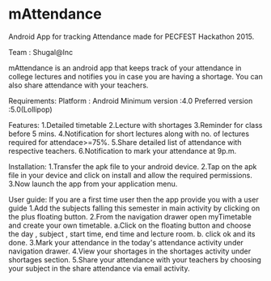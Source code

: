 # mAttendance
Android App for tracking Attendance made for PECFEST Hackathon 2015.

Team : Shugal@Inc

mAttendance is an android app that keeps track of your attendance in college lectures 
and notifies you in case you are having a shortage. You can 
also share attendance with your teachers.

Requirements:
Platform : Android
Minimum version :4.0
Preferred version :5.0(Lollipop)

Features:
1.Detailed timetable
2.Lecture with shortages
3.Reminder for class before 5 mins.
4.Notification for short lectures along with no. of lectures required for attendace>=75%.
5.Share detailed list of attendance with respective teachers.
6.Notification to mark your attendance at 9p.m.

Installation:
1.Transfer the apk file to your android device.
2.Tap on the apk file in your device and click on install and allow the required permissions.
3.Now launch the app from your application menu.

User guide:
If you are a first time user then the app provide you with a user guide
1.Add the subjects falling this semester in main activity by clicking on the plus floating button.
2.From the navigation drawer open myTimetable and create your own timetable.
a.Click on the floating button and choose the day , subject , start time, end time and lecture room.
b. click ok and its done.
3.Mark your attendance in the today's attendance activity under navigation drawer.
4.View your shortages in the shortages activity under shortages section.
5.Share your attendance with your teachers by choosing your subject in the share attendance via email activity.